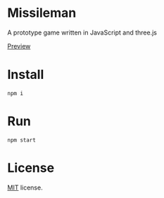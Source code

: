 Missileman
==========
A prototype game written in JavaScript and three.js

[Preview](https://robzsk.github.io/Missileman)

Install
=======
`npm i`

Run
=======
`npm start`


License
=======

[MIT](http://en.wikipedia.org/wiki/MIT_License) license.
